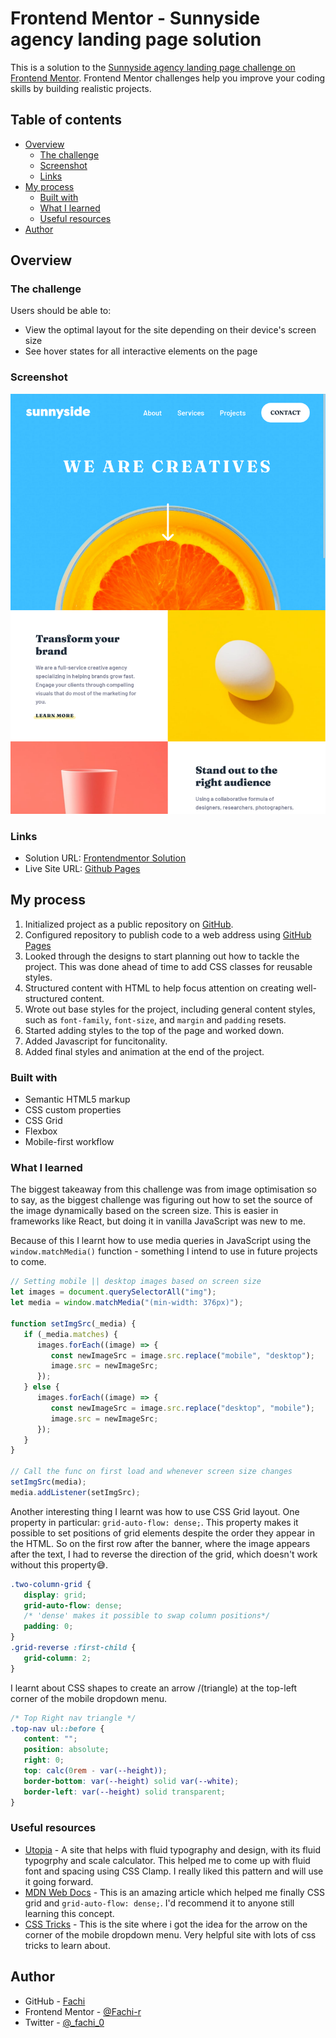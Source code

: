 # Frontend Mentor - Sunnyside agency landing page solution

This is a solution to the [Sunnyside agency landing page challenge on Frontend Mentor](https://www.frontendmentor.io/challenges/sunnyside-agency-landing-page-7yVs3B6ef). Frontend Mentor challenges help you improve your coding skills by building realistic projects.

## Table of contents

-  [Overview](#overview)
   -  [The challenge](#the-challenge)
   -  [Screenshot](#screenshot)
   -  [Links](#links)
-  [My process](#my-process)
   -  [Built with](#built-with)
   -  [What I learned](#what-i-learned)
   -  [Useful resources](#useful-resources)
-  [Author](#author)

## Overview

### The challenge

Users should be able to:

-  View the optimal layout for the site depending on their device's screen size
-  See hover states for all interactive elements on the page

### Screenshot

![](./screenshot.png)

### Links

-  Solution URL: [Frontendmentor Solution](https://www.frontendmentor.io/solutions/responsive-landing-page-using-css-grid-R3DFJZStAe)
-  Live Site URL: [Github Pages](https://fachi-r.github.io/sunny-side-agency-landing-page/)

## My process

1. Initialized project as a public repository on [GitHub](https://github.com/).
2. Configured repository to publish code to a web address using [GitHub Pages](https://pages.github.com/)
3. Looked through the designs to start planning out how to tackle the project. This was done ahead of time to add CSS classes for reusable styles.
4. Structured content with HTML to help focus attention on creating well-structured content.
5. Wrote out base styles for the project, including general content styles, such as `font-family`, `font-size`, and `margin` and `padding` resets.
6. Started adding styles to the top of the page and worked down.
7. Added Javascript for funcitonality.
8. Added final styles and animation at the end of the project.

### Built with

-  Semantic HTML5 markup
-  CSS custom properties
-  CSS Grid
-  Flexbox
-  Mobile-first workflow

### What I learned

The biggest takeaway from this challenge was from image optimisation so to say, as the biggest challenge was figuring out how to set the source of the image dynamically based on the screen size. This is easier in frameworks like React, but doing it in vanilla JavaScript was new to me.

Because of this I learnt how to use media queries in JavaScript using the `window.matchMedia()` function - something I intend to use in future projects to come.

```js
// Setting mobile || desktop images based on screen size
let images = document.querySelectorAll("img");
let media = window.matchMedia("(min-width: 376px)");

function setImgSrc(_media) {
   if (_media.matches) {
      images.forEach((image) => {
         const newImageSrc = image.src.replace("mobile", "desktop");
         image.src = newImageSrc;
      });
   } else {
      images.forEach((image) => {
         const newImageSrc = image.src.replace("desktop", "mobile");
         image.src = newImageSrc;
      });
   }
}

// Call the func on first load and whenever screen size changes
setImgSrc(media);
media.addListener(setImgSrc);
```

Another interesting thing I learnt was how to use CSS Grid layout. One property in particular: `grid-auto-flow: dense;`.
This property makes it possible to set positions of grid elements despite the order they appear in the HTML. So on the first row after the banner, where the image appears after the text, I had to reverse the direction of the grid, which doesn't work without this property😅.

```css
.two-column-grid {
   display: grid;
   grid-auto-flow: dense;
   /* 'dense' makes it possible to swap column positions*/
   padding: 0;
}
.grid-reverse :first-child {
   grid-column: 2;
}
```

I learnt about CSS shapes to create an arrow /(triangle) at the top-left corner of the mobile dropdown menu.

```css
/* Top Right nav triangle */
.top-nav ul::before {
   content: "";
   position: absolute;
   right: 0;
   top: calc(0rem - var(--height));
   border-bottom: var(--height) solid var(--white);
   border-left: var(--height) solid transparent;
}
```

### Useful resources

-  [Utopia](https://utopia.fyi) - A site that helps with fluid typography and design, with its fluid typogrphy and scale calculator. This helped me to come up with fluid font and spacing using CSS Clamp. I really liked this pattern and will use it going forward.
-  [MDN Web Docs](https://developer.mozilla.org/en) - This is an amazing article which helped me finally CSS grid and `grid-auto-flow: dense;`. I'd recommend it to anyone still learning this concept.
-  [CSS Tricks](https://css-tricks.com) - This is the site where i got the idea for the arrow on the corner of the mobile dropdown menu. Very helpful site with lots of css tricks to learn about.

## Author

-  GitHub - [Fachi](https://github.com/Fachi-r/)
-  Frontend Mentor - [@Fachi-r](https://www.frontendmentor.io/profile/Fachi-r)
-  Twitter - [@\_fachi_0](https://twitter.com/_fachi_0)

